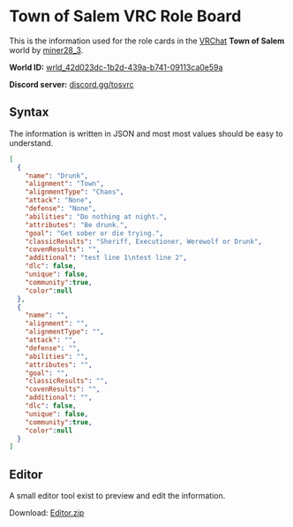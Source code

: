 # Town of Salem VRC Role Board
This is the information used for the role cards in the [VRChat](https://vrchat.com/) **Town of Salem** world by [miner28_3](https://vrchat.com/home/user/usr_8b3d0e61-3178-4277-a9e2-a3aa9e6e6b7d).

**World ID:** [wrld_42d023dc-1b2d-439a-b741-09113ca0e59a](https://vrchat.com/home/launch?worldId=wrld_42d023dc-1b2d-439a-b741-09113ca0e59a)

**Discord server:** [discord.gg/tosvrc](https://discord.gg/tosvrc/)

## Syntax
The information is written in JSON and most most values should be easy to understand.
``` JSON
[
  {
    "name": "Drunk",
    "alignment": "Town",
    "alignmentType": "Chaos",
    "attack": "None",
    "defense": "None",
    "abilities": "Do nothing at night.",
    "attributes": "Be drunk.",
    "goal": "Get sober or die trying.",
    "classicResults": "Sheriff, Executioner, Werewolf or Drunk",
    "covenResults": "",
    "additional": "test line 1\ntest line 2",
    "dlc": false,
    "unique": false,
    "community":true,
    "color":null
  },
  {
    "name": "",
    "alignment": "",
    "alignmentType": "",
    "attack": "",
    "defense": "",
    "abilities": "",
    "attributes": "",
    "goal": "",
    "classicResults": "",
    "covenResults": "",
    "additional": "",
    "dlc": false,
    "unique": false,
    "community":true,
    "color":null
  }
]
```

## Editor
A small editor tool exist to preview and edit the information.

Download: [Editor.zip](https://cdn.discordapp.com/attachments/775695682484043788/945273652482568232/RoleEditor.zip)
